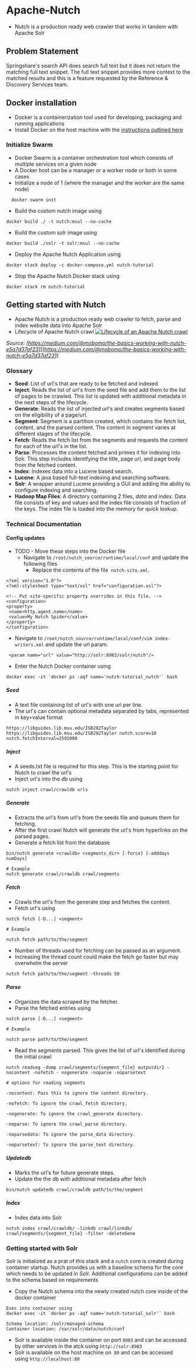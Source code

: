 # Apache-Nutch

- Nutch is a production ready web crawler that works in tandem with Apache Solr

## Problem Statement

Springshare's search API does search full text but it does not return the matching full text snippet. The full text snippet provides more context to the matched results and this is a feature requested by the Reference & Discovery Services team.

## Docker installation

- Docker is a containerization tool used for developing, packaging and running applications
- Install Docker on the host machine with the [instructions outlined here](https://docs.docker.com/engine/install/)

### Initialize Swarm

- Docker Swarm is a container orchestration tool which consists of multiple services on a given node
- A Docker host can be a manager or a worker node or both in some cases
- Initialize a node of 1 (where the manager and the worker are the same node)

```
  docker swarm init
```

- Build the custom nutch image using

```
docker build ./ -t nutch:msul --no-cache
```

- Build the custom solr image using

```
docker build ./solr -t solr:msul --no-cache
```

- Deploy the Apache Nutch Application using

```
docker stack deploy -c docker-compose.yml nutch-tutorial
```

- Stop the Apache Nutch Docker stack using

```
docker stack rm nutch-tutorial
```

## Getting started with Nutch

- Apache Nutch is a production ready web crawler to fetch, parse and index website data into Apache Solr
- Lifecycle of Apache Nutch crawl [![Lifecycle of an Apache Nutch crawl](https://miro.medium.com/v2/resize:fit:1400/format:webp/0*P8r3uuWkzhlpVgk9.png)](https://miro.medium.com/v2/resize:fit:1400/format:webp/0*P8r3uuWkzhlpVgk9.png)

_Source: [https://medium.com/@mobomo/the-basics-working-with-nutch-e5a7d37af231](https://medium.com/@mobomo/the-basics-working-with-nutch-e5a7d37af231)_

### Glossary

- **Seed**: List of url's that are ready to be fetched and indexed
- **Inject**: Reads the list of url's from the seed file and add them to the list of pages to be crawled. This list is updated with additional metadata in the next steps of the lifecycle.
- **Generate**: Reads the list of injected url's and creates segments based on the eligibility of a page/url.
- **Segment**: Segment is a partition created, which contains the fetch list, content, and the parsed content. The content in segment varies at different stages of the lifecycle.
- **Fetch**: Reads the fetch list from the segments and requests the content for each of the url's in the list.
- **Parse**: Processes the content fetched and primes it for indexing into Solr. This step includes identifying the title, page url, and page body from the fetched content.
- **Index**: Indexes data into a Lucene based search.
- **Lucene**: A java based full-text indexing and searching software.
- **Solr**: A wrapper around Lucene providing a GUI and adding the ability to configure indexing and searching.
- **Hadoop Map Files**: A directory containing 2 files, *data* and *index*. Data file consists of key and values and the index file consists of fraction of the keys. The index file is loaded into the memory for quick lookup.

### Technical Documentation

#### Config updates

- TODO - Move these steps into the Docker file
    - Navigate to `/root/nutch_source/runtime/local/conf` and update the following files
        - Replace the contents of the file  `nutch-site.xml`.

```
<?xml version="1.0"?>
<?xml-stylesheet type="text/xsl" href="configuration.xsl"?>

<!-- Put site-specific property overrides in this file. -->
<configuration>
<property>
 <name>http.agent.name</name>
 <value>My Nutch Spider</value>
</property>
</configuration>
```

- Navigate to `/root/nutch_source/runtime/local/conf/vim index-writers.xml` and update the url param.

```
 <param name="url" value="http://solr:8983/solr/nutch"/>
```

- Enter the Nutch Docker container using

```
docker exec -it `docker ps -aqf name='nutch-tutorial_nutch'` bash
```

##### Seed
* A text file containing list of url's with one url per line.
* The url's can contain optional metadata  separated by tabs, represented in key=value format
```
https://libguides.lib.msu.edu/ISB202Taylor
https://libguides.lib.msu.edu/ISB202Taylor nutch.score=10 nutch.fetchInterval=2592000
```
##### Inject
- A seeds.txt file is required for this step. This is the starting point for Nutch to crawl the url's
- Inject url's into the db using

```
nutch inject crawl/crawldb urls
```

##### Generate
- Extracts the url's from url's from the seeds file and queues them for fetching.
- After the first crawl Nutch will generate the url's from hyperlinks on the parsed pages.
- Generate a fetch list from the database

```
bin/nutch generate <crawldb> <segments_dir> [-force] [-adddays numDays]

# Example
nutch generate crawl/crawldb crawl/segments
```

##### Fetch
- Crawls the url's from the generate step and fetches the content.
- Fetch url's using

```
nutch fetch [-D...] <segment>

# Example

nutch fetch path/to/the/segment
```
* Number of threads used for fetching can be passed as an argument.
* Increasing the thread count could make the fetch go faster but may overwhelm the server
```
nutch fetch path/to/the/segment -threads 50
```

##### Parse
- Organizes the data scraped by the fetcher.
- Parse the fetched entries using

```
nutch parse [-D...] <segment>

# Example

nutch parse path/to/the/segment
```

- Read the segments parsed. This gives the list of url's identified during the initial crawl

```
nutch readseg -dump crawl/segments/{segment_file} outputdir2 -nocontent -nofetch - nogenerate -noparse -noparsetext

# options for reading segments

-nocontent: Pass this to ignore the content directory.

-nofetch: To ignore the crawl_fetch directory.

-nogenerate: To ignore the crawl_generate directory.

-noparse: To ignore the crawl_parse directory.

-noparsedata: To ignore the parse_data directory.

-noparsetext: To ignore the parse_text directory.
```

##### Updatedb
- Marks the url's for future generate steps.
- Update the the db with additional metadata after fetch

```
bin/nutch updatedb crawl/crawldb path/to/the/segment
```

##### Index
- Index data into Solr

```
nutch index crawl/crawldb/ -linkdb crawl/linkdb/ crawl/segments/{segment_file} -filter -deleteGone
```

### Getting started with Solr

Solr is initialized as a prat of this stack and a `nutch` core is created during container startup. Nutch provides us with a baseline schema for the core which needs to be updated in Solr. Additional configurations can be added to the schema based on requirements

- Copy the Nutch schema into the newly created nutch core inside of the docker container

```
Exec into container using
docker exec -it `docker ps -aqf name='nutch-tutorial_solr'` bash

Schema location: /solr/managed-schema
Container location: /var/solr/data/nutch/conf
```

- Solr is available inside the container on port `8983` and can be accessed by other services in the atck using `http://solr:8983`
- Solr is available on the host machine on  `80` and can be accessed using `http://localhost:80`

